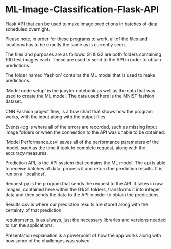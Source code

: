 # ML-Image-Classification-Flask-API
Flask API that can be used to make image predictions in batches of data scheduled overnight.

Please note, in order for these programs to work, all of the files and locations has to be exactly the same as is currently seen.

The files and purposes are as follows:
G1 & G2 are both folders containing 100 test images each. These are used to send to the API in order to obtain predictions.

The folder named 'fashion' contains the ML model that is used to make predictions.

'Model code setup' is the jupyter notebook as well as the data that was used to create the ML model. The data used here is the MNIST fashion dataset.

CNN Fashion project flow, is a flow chart that shows how the program works, with the input along with the output files.

Events-log is where all of the errors are recorded, such as missing input image folders or when the connection to the API was unable to be obtained.

'Model Performance.csv' saves all of the performance parameters of the model, such as the time it took to complete request, along with the accuracy measures.

Prediction API, is the API system that contains the ML model. The api is able to receive batches of data, process it and return the prediction results. It is run on a 'localhost'.

Request.py is the program that sends the request to the API. It takes in raw images, contained here within the G1/G1 folders, transforms it into integer data and then sends the data to the API in order to obtain the predictions.

Results.csv is where our prediction results are stored along with the certainty of that prediction.

requirements, is as always, just the necessary libraries and versions needed to run the applications.

Presentation explanation is a powerpoint of how the app works along with how some of the challenges was solved.
